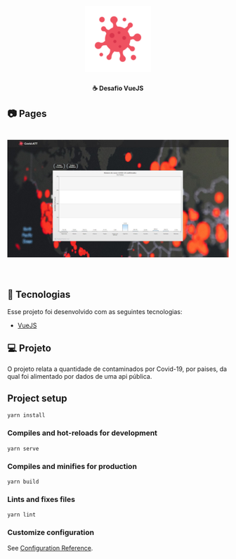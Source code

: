<h1 align="center">
    <img alt="Covid-ATT" src=".github/coronavirus.png" width="150px" />
</h1>

<h4 align="center">
  ☕ Desafio VueJS
</h4>

## 📷 Pages

<h1 align="center">
    <img alt="Covid-ATT" src=".github/Home.JPG" width="600px" />
</h1>

<br>

## :rocket: Tecnologias

Esse projeto foi desenvolvido com as seguintes tecnologias:

- [VueJS](https://vuejs.org)

## 💻 Projeto

O projeto relata a quantidade de contaminados por Covid-19, por paises, da qual foi alimentado por dados de uma api pública.

## Project setup
```
yarn install
```

### Compiles and hot-reloads for development
```
yarn serve
```

### Compiles and minifies for production
```
yarn build
```

### Lints and fixes files
```
yarn lint
```

### Customize configuration
See [Configuration Reference](https://cli.vuejs.org/config/).
